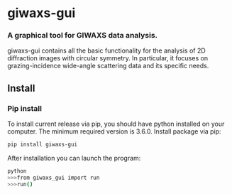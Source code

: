 # giwaxs-gui
### A graphical tool for GIWAXS data analysis.

giwaxs-gui contains all the basic functionality for 
the analysis of 2D diffraction images with circular symmetry. 
In particular, it focuses on grazing-incidence wide-angle scattering
data and its specific needs.

## Install
### Pip install 
To install current release via pip, you should have python installed 
on your computer. The minimum required version is 3.6.0. Install package via pip:

```sh
pip install giwaxs-gui
```

After installation you can launch the program:
```sh
python
>>>from giwaxs_gui import run
>>>run()
```
